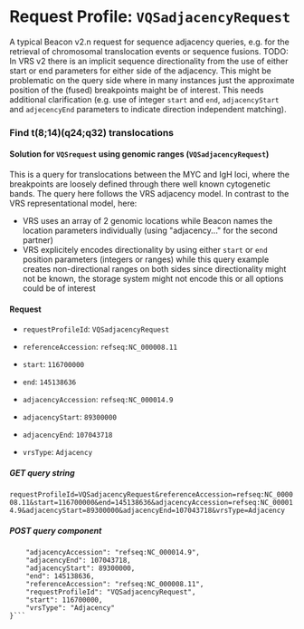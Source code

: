 # Request Profile: `VQSadjacencyRequest`

A typical Beacon v2.n request for sequence adjacency queries, e.g. for the retrieval of chromosomal translocation events or sequence fusions. TODO: In VRS v2 there is an implicit sequence directionality from the use of either start or end parameters for either side of the adjacency. This might be problematic on the query side where in many instances just the approximate position of the (fused) breakpoints maight be of interest. This needs additional clarification (e.g. use of integer `start` and `end`, `adjacencyStart` and  `adjecencyEnd` parameters to indicate direction independent matching).

### Find  t(8;14)(q24;q32) translocations
#### Solution for `VQSrequest` using genomic ranges (`VQSadjacencyRequest`)
This is a query for translocations between the MYC and IgH loci, where the breakpoints are loosely defined through there well known cytogenetic bands. The query here follows the VRS adjacency model. In contrast to the VRS representational model, here:
* VRS uses an array of 2 genomic locations while Beacon names the location
  parameters individually (using "adjacency..." for the second partner)
* VRS explicitely encodes directionality by using either `start` or `end`
  position parameters (integers or ranges) while this query example creates
  non-directional ranges on both sides since directionality might not be known,
  the storage system might not encode this or all options could be of interest
#### Request 
    
* `requestProfileId`: `VQSadjacencyRequest`    
    
* `referenceAccession`: `refseq:NC_000008.11`    
    
* `start`: `116700000`    
    
* `end`: `145138636`    
    
* `adjacencyAccession`: `refseq:NC_000014.9`    
    
* `adjacencyStart`: `89300000`    
    
* `adjacencyEnd`: `107043718`    
    
* `vrsType`: `Adjacency`    

##### GET query string
```requestProfileId=VQSadjacencyRequest&referenceAccession=refseq:NC_000008.11&start=116700000&end=145138636&adjacencyAccession=refseq:NC_000014.9&adjacencyStart=89300000&adjacencyEnd=107043718&vrsType=Adjacency```

##### POST query component 
```{
    "adjacencyAccession": "refseq:NC_000014.9",
    "adjacencyEnd": 107043718,
    "adjacencyStart": 89300000,
    "end": 145138636,
    "referenceAccession": "refseq:NC_000008.11",
    "requestProfileId": "VQSadjacencyRequest",
    "start": 116700000,
    "vrsType": "Adjacency"
}```
